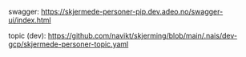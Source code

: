 
swagger: https://skjermede-personer-pip.dev.adeo.no/swagger-ui/index.html

topic (dev): https://github.com/navikt/skjerming/blob/main/.nais/dev-gcp/skjermede-personer-topic.yaml
